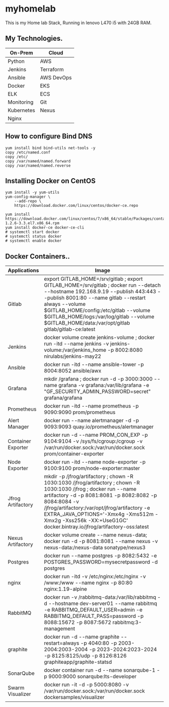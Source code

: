 # myhomelab
This is my Home lab Stack, Running in lenovo L470 i5 with 24GB RAM.

## My Technologies.

|  On-Prem      |   Cloud           |    
|---------------|--------------------|
|  Python       |   AWS              |  
|  Jenkins      |   Terraform        | 
|  Ansible      |   AWS DevOps       | 
|  Docker       |   EKS              | 
|  ELK          |   ECS              |
|  Monitoring   |   Git              |
|  Kubernetes   |   Nexus             |
|  Nginx        |                    |


## How to configure Bind DNS
```
yum install bind bind-utils net-tools -y
copy /etc/named.conf
copy /etc/
copy /var/named/named.forward
copy /var/named/named.reverse
```

## Installing Docker on CentOS
```
yum install -y yum-utils 
yum-config-manager \
    --add-repo \
    https://download.docker.com/linux/centos/docker-ce.repo
    
yum install https://download.docker.com/linux/centos/7/x86_64/stable/Packages/containerd.io-1.2.6-3.3.el7.x86_64.rpm    
yum install docker-ce docker-ce-cli
# systemctl start docker 
# systemctl status docker
# systemctl enable docker
```

## Docker Containers..
| Applications                     | Image                          |
| ------------------------------- | --------------------------------------------- |
| Gitlab  | export GITLAB_HOME=/srv/gitlab ; export GITLAB_HOME=/srv/gitlab ; docker run --detach --hostname 192.168.9.19 --publish 443:443 --publish 8001:80 --name gitlab --restart always --volume $GITLAB_HOME/config:/etc/gitlab --volume $GITLAB_HOME/logs:/var/log/gitlab --volume $GITLAB_HOME/data:/var/opt/gitlab gitlab/gitlab-ce:latest |
| Jenkins        | docker volume create jenkins-volume ; docker run -itd --name jenkins -v jenkins-volume:/var/jenkins_home -p 8002:8080 nirulabs/jenkins-may22 |
| Ansible        | docker run -itd --name ansible-tower -p 8004:8052 ansible/awx |
| Grafana        | mkdir /grafana ; docker run -d -p 3000:3000 --name grafana -v grafana:/var/lib/grafana -e "GF_SECURITY_ADMIN_PASSWORD=secret" grafana/grafana |
| Prometheus     | docker run -itd --name prometheus -p  9090:9090 prom/prometheus |
| Alert Manager  | docker run --name alertmanager -d -p 9093:9093 quay.io/prometheus/alertmanager |
| Container Exporter | docker run -d --name PROM_CON_EXP -p 9104:9104 -v /sys/fs/cgroup:/cgroup -v /var/run/docker.sock:/var/run/docker.sock            prom/container-exporter |
| Node Exporter | docker run -itd --name node-exporter -p 9100:9100 prom/node-exporter:master |
| Jfrog Artifactory| mkdir -p /jfrog/artifactory ; chown -R 1030:1030 /jfrog/artifactory ; chown -R 1030:1030 /jfrog ; docker run --name artifactory -d -p 8081:8081 -p 8082:8082 -p 8084:8084   -v /jfrog/artifactory:/var/opt/jfrog/artifactory   -e EXTRA_JAVA_OPTIONS='-Xmx4g -Xms512m -Xmx2g -Xss256k -XX:+UseG1GC' docker.bintray.io/jfrog/artifactory-oss:latest |
| Nexus Artifactory | docker volume create --name nexus-data; docker run -d -p 8081:8081 --name nexus -v nexus-data:/nexus-data sonatype/nexus3 |
| Postgres | docker run --name postgres -p 8082:5432 -e POSTGRES_PASSWORD=mysecretpassword -d postgres |
| nginx| docker run -itd -v /etc/nginx:/etc/nginx -v /www:/www --name nginx -p 80:80 nginx:1.19-alpine |
| RabbitMQ | docker run -v /rabbitmq-data:/var/lib/rabbitmq -d --hostname dev-server01 --name rabbitmq -e RABBITMQ_DEFAULT_USER=admin -e RABBITMQ_DEFAULT_PASS=password -p 8088:15672 -p 8087:5672 rabbitmq:3-management|
| graphite | docker run -d --name graphite --restart=always -p 4040:80 -p 2003-2004:2003-2004 -p 2023-2024:2023-2024 -p 8125:8125/udp -p 8126:8126               graphiteapp/graphite-statsd |
| SonarQube | docker container run -d --name sonarqube-1 -p 9000:9000 sonarqube:lts-developer |
| Swarm Visualizer| docker run -it -d -p 5000:8080 -v /var/run/docker.sock:/var/run/docker.sock dockersamples/visualizer |

